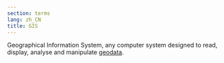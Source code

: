 ```yaml
---
section: terms
lang: zh_CN
title: GIS
---
```


Geographical Information System, any computer system designed to read, display, analyse and manipulate [geodata](/glossary/en/terms/geodata/).